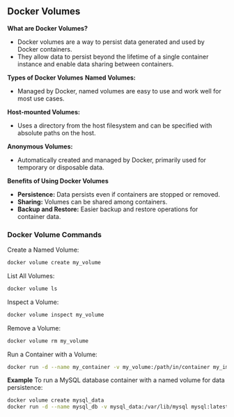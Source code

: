 ## Docker Volumes
**What are Docker Volumes?**
- Docker volumes are a way to persist data generated and used by Docker containers. 
- They allow data to persist beyond the lifetime of a single container instance and enable data sharing between containers.

**Types of Docker Volumes**
**Named Volumes:**
- Managed by Docker, named volumes are easy to use and work well for most use cases.

**Host-mounted Volumes:** 
- Uses a directory from the host filesystem and can be specified with absolute paths on the host.

**Anonymous Volumes:**
- Automatically created and managed by Docker, primarily used for temporary or disposable data.

**Benefits of Using Docker Volumes**
- **Persistence:** Data persists even if containers are stopped or removed.
- **Sharing:** Volumes can be shared among containers.
- **Backup and Restore:** Easier backup and restore operations for container data.
  
### Docker Volume Commands

Create a Named Volume:
```sh
docker volume create my_volume
```
List All Volumes:
```sh
docker volume ls
```

Inspect a Volume:

 
```sh
docker volume inspect my_volume
```
Remove a Volume:
```sh  
docker volume rm my_volume
```
Run a Container with a Volume:
```sh
docker run -d --name my_container -v my_volume:/path/in/container my_image
```
**Example** 
To run a MySQL database container with a named volume for data persistence:

 ```sh
docker volume create mysql_data
docker run -d --name mysql_db -v mysql_data:/var/lib/mysql mysql:latest
```
